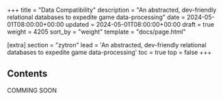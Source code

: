 +++
title = "Data Compatibility"
description = "An abstracted, dev-friendly relational databases to expedite game data-processing"
date = 2024-05-01T08:00:00+00:00
updated = 2024-05-01T08:00:00+00:00
draft = true
weight = 4205
sort_by = "weight"
template = "docs/page.html"

[extra]
section = "zytron"
lead = 'An abstracted, dev-friendly relational databases to expedite game data-processing'
toc = true
top = false
+++

## Contents
COMMING SOON
